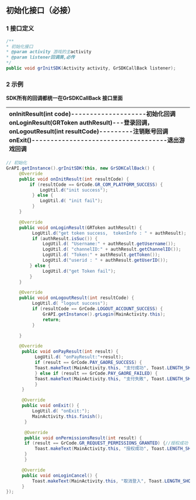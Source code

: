 ## 初始化接口（必接）

### 1 接口定义

```java
/**
* 初始化接口
* @param activity 游戏的主activity
* @param listener回调类,必传
*/
public void grInitSDK(Activity activity, GrSDKCallBack listener);
```

### 2 示例

**SDK所有的回调都统一在GrSDKCallBack 接口里面**

| onInitResult(int code)--------------------初始化回调<br />onLoginResult(GRToken authResult)---登录回调，<br />onLogoutResult(int resultCode)---------注销账号回调<br />onExit()------------------------------------退出游戏回调 |
| :------------------------------------------------------------------------------------------------------------------------------------------------------------------------------------------------------------------------------ |

```java
// 初始化
GrAPI.getInstance().grInitSDK(this, new GrSDKCallBack() {
     @Override
     public void onInitResult(int resultCode) {
         if (resultCode == GrCode.GR_COM_PLATFORM_SUCCESS) {
             LogUtil.d("init success");
          } else {
             LogUtil.d( "init fail");
          }
     }

     @Override
     public void onLoginResult(GRToken authResult) {
          LogUtil.d("get token success,  tokenInfo : " + authResult);
          if (authResult.isSuc()) {
              LogUtil.d( "Username:" + authResult.getUsername());
              LogUtil.d( "channelID:" + authResult.getChannelID());
              LogUtil.d( "Token:" + authResult.getToken());
              LogUtil.d("userid : " + authResult.getUserID());
         } else {
              LogUtil.d("get Token fail");
         }
     }

     @Override
     public void onLogoutResult(int resultCode) {
          LogUtil.d( "logout success");
          if (resultCode == GrCode.LOGOUT_ACCOUNT_SUCCESS) {
              GrAPI.getInstance().grLogin(MainActivity.this);
              return;
          }

     }

     @Override
      public void onPayResult(int result) {
           LogUtil.d( "onPayResult:"+result);
           if (result == GrCode.PAY_GAORE_SUCCESS) {
	       Toast.makeText(MainActivity.this, "支付成功", Toast.LENGTH_SHORT).show();
           } else if (result == GrCode.PAY_GAORE_FAILED) {
	       Toast.makeText(MainActivity.this, "支付失敗", Toast.LENGTH_SHORT).show();
           }
      }

      @Override
      public void onExit() {
          LogUtil.d( "onExit:");
          MainActivity.this.finish();
       }

       @Override
       public void onPermissionsResult(int result) {
	   if (result == GrCode.GR_REQUEST_PERMISSIONS_GRANTED) {//授权成功
	       Toast.makeText(MainActivity.this, "授权成功", Toast.LENGTH_SHORT).show();
	   }
       }

      @Override
      public void onLoginCancel() {
          Toast.makeText(MainActivity.this, "取消登入", Toast.LENGTH_SHORT).show();
      }
});
```
